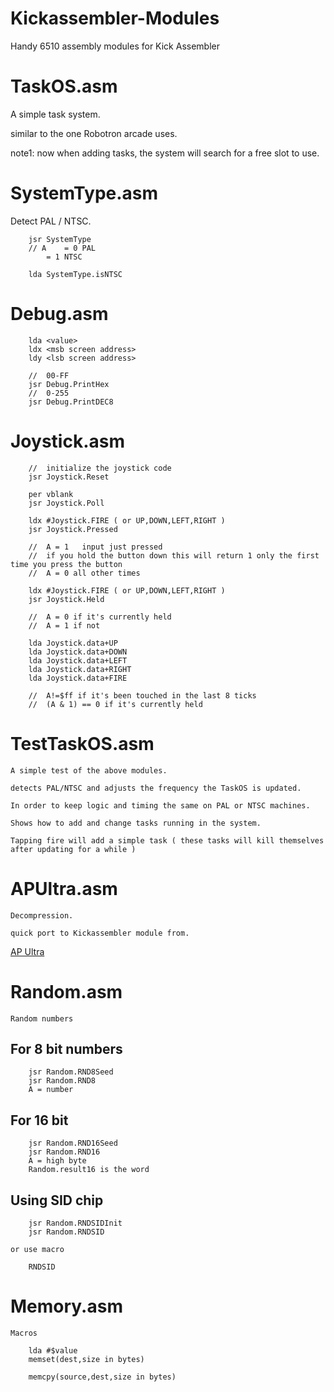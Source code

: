 # Kickassembler-Modules
Handy 6510 assembly modules for Kick Assembler

# TaskOS.asm
A simple task system. 

similar to the one Robotron arcade uses.

note1: now when adding tasks, the system will search for a free slot to use.

# SystemType.asm 
Detect PAL / NTSC.

```
	jsr SystemType 
	// A 	= 0 PAL
		= 1 NTSC 

	lda SystemType.isNTSC 
```

# Debug.asm 
```
	lda <value>
	ldx <msb screen address>
	ldy <lsb screen address>

	//	00-FF
	jsr Debug.PrintHex
	//	0-255
	jsr Debug.PrintDEC8
```

# Joystick.asm 

```
	//	initialize the joystick code
	jsr Joystick.Reset 

	per vblank 
	jsr Joystick.Poll

	ldx #Joystick.FIRE ( or UP,DOWN,LEFT,RIGHT )
	jsr Joystick.Pressed 

	//	A = 1	input just pressed
	//	if you hold the button down this will return 1 only the first time you press the button 
	//	A = 0 all other times 

	ldx #Joystick.FIRE ( or UP,DOWN,LEFT,RIGHT )
	jsr Joystick.Held 

	//	A = 0 if it's currently held
	//	A = 1 if not 

	lda Joystick.data+UP 
	lda Joystick.data+DOWN
	lda Joystick.data+LEFT
	lda Joystick.data+RIGHT
	lda Joystick.data+FIRE

	//	A!=$ff if it's been touched in the last 8 ticks
	//	(A & 1) == 0 if it's currently held 
```

# TestTaskOS.asm 

	A simple test of the above modules.

	detects PAL/NTSC and adjusts the frequency the TaskOS is updated.

	In order to keep logic and timing the same on PAL or NTSC machines.

	Shows how to add and change tasks running in the system. 

	Tapping fire will add a simple task ( these tasks will kill themselves after updating for a while )
	
# APUltra.asm 
	Decompression. 
	
	quick port to Kickassembler module from.

[AP Ultra](https://github.com/emmanuel-marty/apultra)


# Random.asm 

	Random numbers 

## For 8 bit numbers
```
	jsr Random.RND8Seed
	jsr Random.RND8 
	A = number 
```
## For 16 bit 
```
	jsr Random.RND16Seed 
	jsr Random.RND16 
	A = high byte
	Random.result16 is the word 
```

## Using SID chip 
```
	jsr Random.RNDSIDInit
	jsr Random.RNDSID 
```	
	or use macro 
```	
	RNDSID
```

# Memory.asm 

	Macros 
```
	lda #$value 
	memset(dest,size in bytes)
```
```
	memcpy(source,dest,size in bytes)
```
















